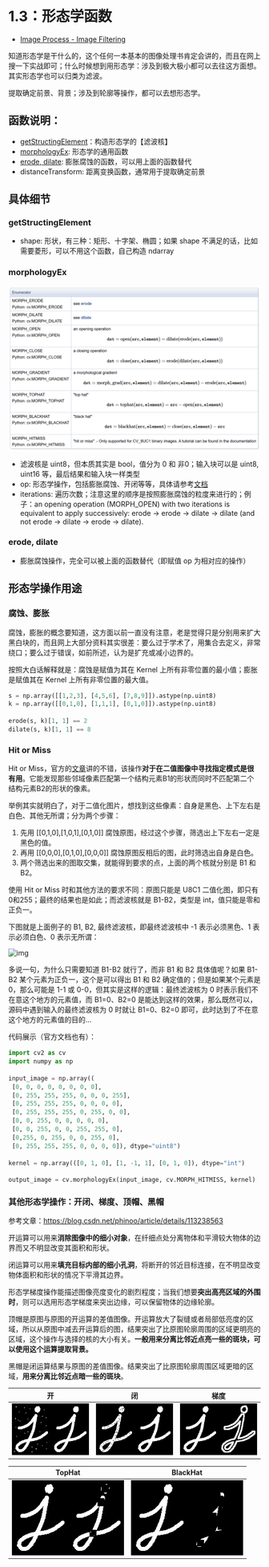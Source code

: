 # 1.3：形态学函数

- [Image Process - Image Filtering](https://docs.opencv.org/4.x/d4/d86/group__imgproc__filter.html)

知道形态学是干什么的，这个任何一本基本的图像处理书肯定会讲的，而且在网上搜一下实战即可；什么时候想到用形态学：涉及到极大极小都可以去往这方面想。其实形态学也可以归类为滤波。

提取确定前景、背景；涉及到轮廓等操作，都可以去想形态学。

## 函数说明：

- [getStructingElement](https://docs.opencv.org/4.x/d4/d86/group__imgproc__filter.html#gac342a1bb6eabf6f55c803b09268e36dc)：构造形态学的【滤波核】
- [morphologyEx](https://docs.opencv.org/4.x/d4/d86/group__imgproc__filter.html#ga67493776e3ad1a3df63883829375201f): 形态学的通用函数
- [erode, dilate](https://docs.opencv.org/4.x/d4/d86/group__imgproc__filter.html#ga4ff0f3318642c4f469d0e11f242f3b6c): 膨胀腐蚀的函数，可以用上面的函数替代
- distanceTransform: 距离变换函数，通常用于提取确定前景

## 具体细节

### getStructingElement

- shape: 形状，有三种：矩形、十字架、椭圆；如果 shape 不满足的话，比如需要菱形，可以不用这个函数，自己构造 ndarray

### morphologyEx

![1720770456919](image/1.3/1720770456919.png)

- 滤波核是 uint8，但本质其实是 bool，值分为 0 和 非0；输入块可以是 uint8, uint16 等，最后结果和输入块一样类型
- op: 形态学操作，包括膨胀腐蚀、开闭等等，具体请参考[文档](https://docs.opencv.org/4.x/d4/d86/group__imgproc__filter.html#ga7be549266bad7b2e6a04db49827f9f32)
- iterations: 遍历次数；注意这里的顺序是按照膨胀腐蚀的粒度来进行的；例子：an opening operation (MORPH_OPEN) with two iterations is equivalent to apply successively: erode -> erode -> dilate -> dilate (and not erode -> dilate -> erode -> dilate).

### erode, dilate

- 膨胀腐蚀操作，完全可以被上面的函数替代（即赋值 op 为相对应的操作）

## 形态学操作用途

### 腐蚀、膨胀

腐蚀，膨胀的概念要知道，这方面以前一直没有注意，老是觉得只是分别用来扩大黑白块的，而且网上大部分资料其实很差：要么过于学术了，用集合去定义，非常绕口；要么过于错误，如前所述，认为是扩充或减小边界的。

按照大白话解释就是：腐蚀是赋值为其在 Kernel 上所有非零位置的最小值；膨胀是赋值其在 Kernel 上所有非零位置的最大值。

```python
s = np.array([[1,2,3], [4,5,6], [7,8,9]]).astype(np.uint8)
k = np.array([[0,1,0], [1,1,1], [0,1,0]]).astype(np.uint8)

erode(s, k)[1, 1] == 2
dilate(s, k)[1, 1] == 8
```

### Hit or Miss

Hit or Miss，官方的[文章](https://docs.opencv.org/4.x/db/d06/tutorial_hitOrMiss.html)讲的不错，该操作**对于在二值图像中寻找指定模式是很有用**。它能发现那些邻域像素匹配第一个结构元素B1的形状而同时不匹配第二个结构元素B2的形状的像素。

举例其实就明白了，对于二值化图片，想找到这些像素：自身是黑色、上下左右是白色、其他无所谓；分为两个步骤：

1. 先用 [[0,1,0],[1,0,1],[0,1,0]] 腐蚀原图，经过这个步骤，筛选出上下左右一定是黑色的值。
2. 再用 [[0,0,0],[0,1,0],[0,0,0]] 腐蚀原图反相后的图，此时筛选出自身是白色。
3. 两个筛选出来的图取交集，就能得到要求的点，上面的两个核就分别是 B1 和 B2。

使用 Hit or Miss 时和其他方法的要求不同：原图只能是 U8C1 二值化图，即只有0和255；最终的结果也是如此；而滤波核就是 B1-B2，类型是 int，值只能是零和正负一。

下图就是上面例子的 B1, B2, 最终滤波核，即最终滤波核中 -1 表示必须黑色、1 表示必须白色、0 表示无所谓：

![img](https://docs.opencv.org/4.x/hitmiss_kernels.png)

多说一句，为什么只需要知道 B1-B2 就行了，而非 B1 和 B2 具体值呢？如果 B1-B2 某个元素为正负一，这个是可以得出 B1 和 B2 确定值的；但是如果某个元素是 0，那么可能是 1-1 或 0-0，但其实是这样的逻辑：最终滤波核为 0 时表示我们不在意这个地方的元素值，而 B1=0、B2=0 是能达到这样的效果，那么既然可以，源码中遇到输入的最终滤波核为 0 时就让 B1=0、B2=0 即可，此时达到了不在意这个地方的元素值的目的...

代码展示（官方文档也有）：

```python
import cv2 as cv
import numpy as np
 
input_image = np.array((
 [0, 0, 0, 0, 0, 0, 0, 0],
 [0, 255, 255, 255, 0, 0, 0, 255],
 [0, 255, 255, 255, 0, 0, 0, 0],
 [0, 255, 255, 255, 0, 255, 0, 0],
 [0, 0, 255, 0, 0, 0, 0, 0],
 [0, 0, 255, 0, 0, 255, 255, 0],
 [0,255, 0, 255, 0, 0, 255, 0],
 [0, 255, 255, 255, 0, 0, 0, 0]), dtype="uint8")
 
kernel = np.array(([0, 1, 0], [1, -1, 1], [0, 1, 0]), dtype="int")
 
output_image = cv.morphologyEx(input_image, cv.MORPH_HITMISS, kernel)
```

### 其他形态学操作：开闭、梯度、顶帽、黑帽

参考文章：https://blog.csdn.net/phinoo/article/details/113238563

开运算可以用来**消除图像中的细小对象**，在纤细点处分离物体和平滑较大物体的边界而又不明显改变其面积和形状。

闭运算可以用来**填充目标内部的细小孔洞**，将断开的邻近目标连接，在不明显改变物体面积和形状的情况下平滑其边界。

形态学梯度操作能描述图像亮度变化的剧烈程度；当我们想要**突出高亮区域的外围时**，则可以选用形态学梯度来突出边缘，可以保留物体的边缘轮廓。

顶帽是原图与原图的开运算的差值图像。开运算放大了裂缝或者局部低亮度的区域，所以从原图中减去开运算后的图，结果突出了比原图轮廓周围的区域更明亮的区域，这个操作与选择的核的大小有关。**一般用来分离比邻近点亮一些的斑块，可以使用这个运算提取背景。**

黑帽是闭运算结果与原图的差值图像。结果突出了比原图轮廓周围区域更暗的区域，**用来分离比邻近点暗一些的斑块**。

| 开                                          | 闭                                          | 梯度                                        |
| ------------------------------------------- | ------------------------------------------- | ------------------------------------------- |
| ![1720770807560](image/1.3/1720770807560.png) | ![1720770927394](image/1.3/1720770927394.png) | ![1720770946717](image/1.3/1720770946717.png) |

| TopHat                                      | BlackHat                                    |
| ------------------------------------------- | ------------------------------------------- |
| ![1720771182383](image/1.3/1720771182383.png) | ![1720771191282](image/1.3/1720771191282.png) |

